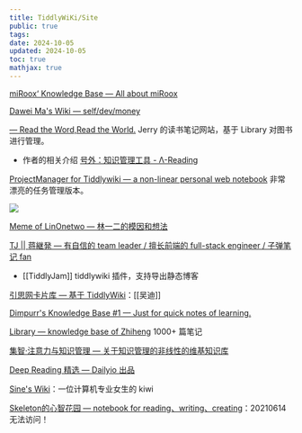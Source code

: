 ```yaml
---
title: TiddlyWiKi/Site
public: true
tags:
date: 2024-10-05
updated: 2024-10-05
toc: true
mathjax: true
---
```


[miRoox‘ Knowledge Base — All about miRoox](https://miroox.github.io/wiki/)

[Dawei Ma's Wiki — self/dev/money](https://wiki.bmpi.dev/)

[— Read the Word,Read the World.](https://rizi.me/) Jerry 的读书笔记网站，基于 Library 对图书进行管理。


  + 作者的相关介绍 [号外：知识管理工具 - Λ-Reading](https://rizime.substack.com/p/d28?token=eyJ1c2VyX2lkIjozMTYzODAyLCJwb3N0X2lkIjo0OTUyOTcsIl8iOiJHdmNmYSIsImlhdCI6MTU5MDgwMjczOSwiZXhwIjoxNTkwODA2MzM5LCJpc3MiOiJwdWItMzU5MjAiLCJzdWIiOiJwb3N0LXJlYWN0aW9uIn0.BAR86w63MoLLI95F2RnvSbJ34eeAS50CKc_0QDThorI&utm_source=substack&utm_medium=email&utm_content=share)

[ProjectManager for Tiddlywiki — a non-linear personal web notebook](https://nicolas.petton.fr/tw/project-manager.html) 非常漂亮的任务管理版本。


![](https://media.xiang578.com//tiddlywiki-task.png)

[Meme of LinOnetwo — 林一二的模因和想法](https://wiki.onetwo.ren/#:Index)


[TJ || 蒋継発 — 有自信的 team leader / 擅长前端的 full-stack engineer / 子弹笔记 fan](https://thaddeusjiang.com)

  + [[TiddlyJam]]  tiddlywiki 插件，支持导出静态博客

[引思网卡片库 — 基于 TiddlyWiki](https://wiki.hintsnet.com/#about:about)：[[吴迪]]

[Dimpurr's Knowledge Base #1 — Just for quick notes of learning.](http://note.dimpurr.com/#Home)

[Library — knowledge base of Zhiheng](https://wiki.zhiheng.io/) 1000+ 篇笔记

[集智·注意力与知识管理 — 关于知识管理的非线性的维基知识库](https://swarma-km.hintsnet.com/#)

[Deep Reading 精选 — Dailyio 出品](https://assets.iois.me/uzjhgqzglpa.html)

[Sine's Wiki](https://kiwi.ssine.cc/)：一位计算机专业女生的 kiwi

[Skeleton的心智花园 — notebook for reading、writing、creating](https://skeleton.imfast.io/)：20210614 无法访问！
